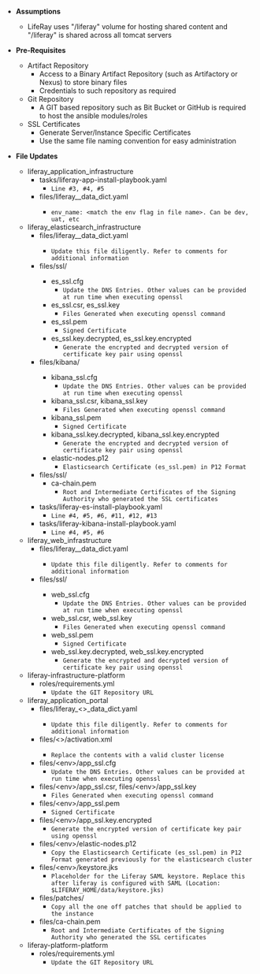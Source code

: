 - **Assumptions**
   - LifeRay uses "/liferay" volume for hosting shared content and "/liferay" is shared across all tomcat servers
- **Pre-Requisites**
   - Artifact Repository
      - Access to a Binary Artifact Repository (such as Artifactory or Nexus) to store binary files
      - Credentials to such repository as required
   - Git Repository
      - A GIT based repository such as Bit Bucket or GitHub is required to host the ansible modules/roles
   - SSL Certificates
      - Generate Server/Instance Specific Certificates
      - Use the same file naming convention for easy administration

- **File Updates**
   - liferay_application_infrastructure
      - tasks/liferay-app-install-playbook.yaml
          - ```Line #3, #4, #5```
      - files/liferay_<env>_data_dict.yaml
          - ```env_name: <match the env flag in file name>. Can be dev, uat, etc```
   - liferay_elasticsearch_infrastructure
      - files/liferay_<env>_data_dict.yaml
         - ```Update this file diligently. Refer to comments for additional information```
      - files/ssl/<env>
         - es_ssl.cfg
            - ```Update the DNS Entries. Other values can be provided at run time when executing openssl```
         - es_ssl.csr, es_ssl.key
            - ```Files Generated when executing openssl command```
         - es_ssl.pem
            - ```Signed Certificate```
         - es_ssl.key.decrypted, es_ssl.key.encrypted
            - ```Generate the encrypted and decrypted version of certificate key pair using openssl```
      - files/kibana/<env>
         - kibana_ssl.cfg
            - ```Update the DNS Entries. Other values can be provided at run time when executing openssl```
         - kibana_ssl.csr, kibana_ssl.key
            - ```Files Generated when executing openssl command```
         - kibana_ssl.pem
            - ```Signed Certificate```
         - kibana_ssl.key.decrypted, kibana_ssl.key.encrypted
            - ```Generate the encrypted and decrypted version of certificate key pair using openssl```
         - elastic-nodes.p12
            - ```Elasticsearch Certificate (es_ssl.pem) in P12 Format```
      - files/ssl/
         - ca-chain.pem
            - ```Root and Intermediate Certificates of the Signing Authority who generated the SSL certificates```
      - tasks/liferay-es-install-playbook.yaml
         - ```Line #4, #5, #6, #11, #12, #13```
      - tasks/liferay-kibana-install-playbook.yaml
         - ```Line #4, #5, #6```
   - liferay_web_infrastructure
      - files/liferay_<env>_data_dict.yaml
         - ```Update this file diligently. Refer to comments for additional information```
      - files/ssl/<env>
         - web_ssl.cfg
            - ```Update the DNS Entries. Other values can be provided at run time when executing openssl```
         - web_ssl.csr, web_ssl.key
            - ```Files Generated when executing openssl command```
         - web_ssl.pem
            - ```Signed Certificate```
         - web_ssl.key.decrypted, web_ssl.key.encrypted
            - ```Generate the encrypted and decrypted version of certificate key pair using openssl```
   - liferay-infrastructure-platform
      - roles/requirements.yml
         - ```Update the GIT Repository URL```
   - liferay_application_portal
      - files/liferay_<<env>>_data_dict.yaml
         - ```Update this file diligently. Refer to comments for additional information```
      - files/<<env>>/activation.xml
         - ```Replace the contents with a valid cluster license```
      - files/\<env\>/app_ssl.cfg
         - ```Update the DNS Entries. Other values can be provided at run time when executing openssl```
      - files/\<env\>/app_ssl.csr, files/\<env\>/app_ssl.key
         - ```Files Generated when executing openssl command```
      - files/\<env\>/app_ssl.pem
         - ```Signed Certificate```
      - files/\<env\>/app_ssl.key.encrypted
         - ```Generate the encrypted version of certificate key pair using openssl```
      - files/\<env\>/elastic-nodes.p12
         - ```Copy the Elasticsearch Certificate (es_ssl.pem) in P12 Format generated previously for the elasticsearch cluster```
      - files/\<env\>/keystore.jks
         - ```Placeholder for the Liferay SAML keystore. Replace this after liferay is configured with SAML (Location: $LIFERAY_HOME/data/keystore.jks)```
      - files/patches/
         - ```Copy all the one off patches that should be applied to the instance```
      - files/ca-chain.pem
         - ```Root and Intermediate Certificates of the Signing Authority who generated the SSL certificates```
   - liferay-platform-platform
      - roles/requirements.yml
         - ```Update the GIT Repository URL```
